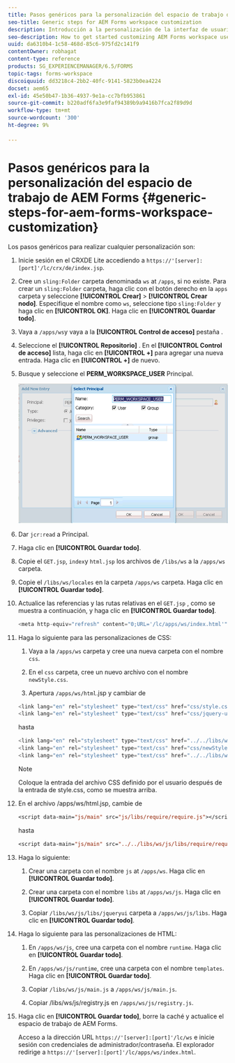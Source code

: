 ```yaml
---
title: Pasos genéricos para la personalización del espacio de trabajo de AEM Forms
seo-title: Generic steps for AEM Forms workspace customization
description: Introducción a la personalización de la interfaz de usuario del espacio de trabajo de AEM Forms.
seo-description: How to get started customizing AEM Forms workspace user interface.
uuid: da6310b4-1c58-468d-85c6-975fd2c141f9
contentOwner: robhagat
content-type: reference
products: SG_EXPERIENCEMANAGER/6.5/FORMS
topic-tags: forms-workspace
discoiquuid: dd3218c4-2bb2-40fc-9141-5823b0ea4224
docset: aem65
exl-id: 45e50b47-1b36-4937-9e1a-cc7bfb953861
source-git-commit: b220adf6fa3e9faf94389b9a9416b7fca2f89d9d
workflow-type: tm+mt
source-wordcount: '300'
ht-degree: 9%

---
```


# Pasos genéricos para la personalización del espacio de trabajo de AEM Forms {#generic-steps-for-aem-forms-workspace-customization}

Los pasos genéricos para realizar cualquier personalización son:

1. Inicie sesión en el CRXDE Lite accediendo a `https://'[server]:[port]'/lc/crx/de/index.jsp`.
1. Cree un `sling:Folder` carpeta denominada `ws` at `/apps`, si no existe. Para crear un `sling:Folder` carpeta, haga clic con el botón derecho en la `apps` carpeta y seleccione **[!UICONTROL Crear]** > **[!UICONTROL Crear nodo]**. Especifique el nombre como `ws`, seleccione tipo `sling:Folder` y haga clic en **[!UICONTROL OK]**. Haga clic en **[!UICONTROL Guardar todo]**.
1. Vaya a `/apps/ws`y vaya a la **[!UICONTROL Control de acceso]** pestaña .
1. Seleccione el **[!UICONTROL Repositorio]** . En el **[!UICONTROL Control de acceso]** lista, haga clic en **[!UICONTROL +]** para agregar una nueva entrada. Haga clic en **[!UICONTROL +]** de nuevo.
1. Busque y seleccione el **PERM_WORKSPACE_USER** Principal.

   ![Seleccione la entidad de seguridad PERM_WORKSPACE_USER como parte de los pasos genéricos para personalizar HTML Workspace](assets/perm_workspace_user.png)

1. Dar `jcr:read` a Principal.
1. Haga clic en **[!UICONTROL Guardar todo]**.
1. Copie el `GET.jsp`, `index`y `html.jsp` los archivos de `/libs/ws` a la `/apps/ws` carpeta.
1. Copie el `/libs/ws/locales` en la carpeta `/apps/ws` carpeta. Haga clic en **[!UICONTROL Guardar todo]**.
1. Actualice las referencias y las rutas relativas en el `GET.jsp` , como se muestra a continuación, y haga clic en **[!UICONTROL Guardar todo]**.

   ```javascript
   <meta http-equiv="refresh" content="0;URL='/lc/apps/ws/index.html'" />
   ```

1. Haga lo siguiente para las personalizaciones de CSS:

   1. Vaya a la `/apps/ws` carpeta y cree una nueva carpeta con el nombre `css`.

   1. En el `css` carpeta, cree un nuevo archivo con el nombre `newStyle.css`.

   1. Apertura `/apps/ws/html`.jsp y cambiar de

   ```javascript
   <link lang="en" rel="stylesheet" type="text/css" href="css/style.css" />
   <link lang="en" rel="stylesheet" type="text/css" href="css/jquery-ui.css"/>
   ```

   hasta

   ```javascript
   <link lang="en" rel="stylesheet" type="text/css" href="../../libs/ws/css/style.css" />
   <link lang="en" rel="stylesheet" type="text/css" href="css/newStyle.css" />
   <link lang="en" rel="stylesheet" type="text/css" href="../../libs/ws/css/jquery-ui.css"/>
   ```

   >[!NOTE]
   >
   >Coloque la entrada del archivo CSS definido por el usuario después de la entrada de style.css, como se muestra arriba.

1. En el archivo /apps/ws/html.jsp, cambie de

   ```jsp
   <script data-main="js/main" src="js/libs/require/require.js"></script>
   ```

   hasta

   ```jsp
   <script data-main="js/main" src="../../libs/ws/js/libs/require/require.js"></script>
   ```

1. Haga lo siguiente:

   1. Crear una carpeta con el nombre `js` at `/apps/ws`. Haga clic en **[!UICONTROL Guardar todo]**.

   1. Crear una carpeta con el nombre `libs` at `/apps/ws/js`. Haga clic en **[!UICONTROL Guardar todo]**.

   1. Copiar `/libs/ws/js/libs/jqueryui` carpeta a `/apps/ws/js/libs`. Haga clic en **[!UICONTROL Guardar todo]**.

1. Haga lo siguiente para las personalizaciones de HTML:

   1. En `/apps/ws/js`, cree una carpeta con el nombre `runtime`. Haga clic en **[!UICONTROL Guardar todo]**.

   1. En `/apps/ws/js/runtime`, cree una carpeta con el nombre `templates`. Haga clic en **[!UICONTROL Guardar todo]**.

   1. Copiar `/libs/ws/js/main.js` a `/apps/ws/js/main.js`.

   1. Copiar /libs/ws/js/registry.js en `/apps/ws/js/registry.js`.

1. Haga clic en **[!UICONTROL Guardar todo]**, borre la caché y actualice el espacio de trabajo de AEM Forms.

   Acceso a la dirección URL `https://'[server]:[port]'/lc/ws` e inicie sesión con credenciales de administrador/contraseña. El explorador redirige a `https://'[server]:[port]'/lc/apps/ws/index.html`.
